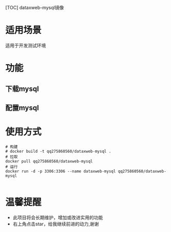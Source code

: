 [TOC]
dataxweb-mysql镜像

# 适用场景
适用于开发测试环境

# 功能
## 下载mysql
## 配置mysql
 
# 使用方式
```
# 构建
# docker build -t qq275860560/dataxweb-mysql .
# 拉取
docker pull qq275860560/dataxweb-mysql
# 运行
docker run -d -p 3306:3306 --name dataxweb-mysql qq275860560/dataxweb-mysql 
 
```
 

# 温馨提醒

* 此项目将会长期维护，增加或改进实用的功能
* 右上角点击star，给我继续前进的动力,谢谢